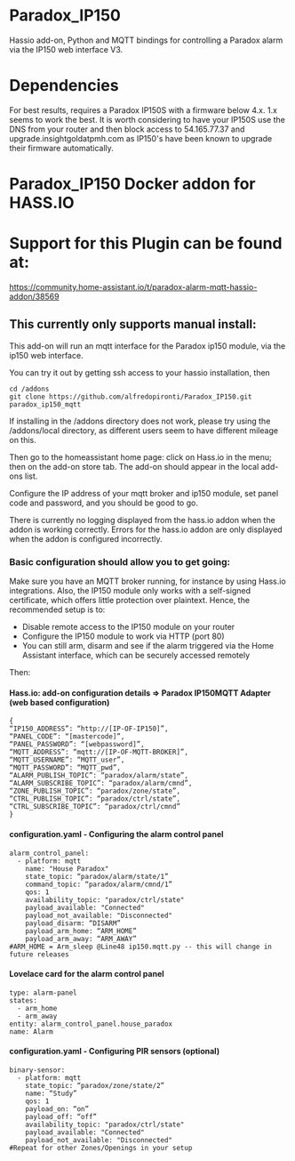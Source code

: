 # Paradox_IP150
Hassio add-on, Python and MQTT bindings for controlling a Paradox alarm via the IP150 web interface V3.

# Dependencies
For best results, requires a Paradox IP150S with a firmware below 4.x. 1.x seems to work the best. It is worth considering to have your IP150S use the DNS from your router and then block access to 54.165.77.37 and upgrade.insightgoldatpmh.com as IP150's have been known to upgrade their firmware automatically.

# Paradox_IP150 Docker addon for HASS.IO

# Support for this Plugin can be found at:

https://community.home-assistant.io/t/paradox-alarm-mqtt-hassio-addon/38569

## This currently only supports manual install:

This add-on will run an mqtt interface for the Paradox ip150 module, via the ip150 web interface.

You can try it out by getting ssh access to your hassio installation, then

    cd /addons
    git clone https://github.com/alfredopironti/Paradox_IP150.git paradox_ip150_mqtt

If installing in the /addons directory does not work, please try using the
/addons/local directory, as different users seem to have different mileage on this.

Then go to the homeassistant home page: click on Hass.io in the menu; then on the add-on store tab.
The add-on should appear in the local add-ons list.

Configure the IP address of your mqtt broker and ip150 module, set panel code and password, and you should be good to go.

There is currently no logging displayed from the hass.io addon when the addon is working correctly. Errors for the hass.io addon are only displayed when the addon is configured incorrectly.

### Basic configuration should allow you to get going:

Make sure you have an MQTT broker running, for instance by using Hass.io integrations.
Also, the IP150 module only works with a self-signed certificate, which offers little protection over plaintext.
Hence, the recommended setup is to:
- Disable remote access to the IP150 module on your router
- Configure the IP150 module to work via HTTP (port 80)
- You can still arm, disarm and see if the alarm triggered via the Home Assistant interface, which can be securely accessed remotely

Then:

#### Hass.io: add-on configuration details => Paradox IP150MQTT Adapter (web based configuration)
```
{
“IP150_ADDRESS”: “http://[IP-OF-IP150]”,
“PANEL_CODE”: “[mastercode]”,
“PANEL_PASSWORD”: “[webpassword]”,
“MQTT_ADDRESS”: “mqtt://[IP-OF-MQTT-BROKER]”,
“MQTT_USERNAME”: “MQTT_user”,
“MQTT_PASSWORD”: “MQTT_pwd”,
“ALARM_PUBLISH_TOPIC”: “paradox/alarm/state”,
“ALARM_SUBSCRIBE_TOPIC”: “paradox/alarm/cmnd”,
“ZONE_PUBLISH_TOPIC”: “paradox/zone/state”,
“CTRL_PUBLISH_TOPIC”: “paradox/ctrl/state”,
“CTRL_SUBSCRIBE_TOPIC”: “paradox/ctrl/cmnd”
}
```

#### configuration.yaml - Configuring the alarm control panel
```
alarm_control_panel:
  - platform: mqtt
    name: "House Paradox"
    state_topic: “paradox/alarm/state/1”
    command_topic: “paradox/alarm/cmnd/1”
    qos: 1
    availability_topic: "paradox/ctrl/state"
    payload_available: "Connected"
    payload_not_available: "Disconnected"
    payload_disarm: “DISARM”
    payload_arm_home: “ARM_HOME”
    payload_arm_away: “ARM_AWAY”
#ARM_HOME = Arm_sleep @Line48 ip150.mqtt.py -- this will change in future releases
```
#### Lovelace card for the alarm control panel
```
type: alarm-panel
states:
  - arm_home
  - arm_away
entity: alarm_control_panel.house_paradox
name: Alarm
```

#### configuration.yaml - Configuring PIR sensors (optional)
```
binary-sensor:
  - platform: mqtt
    state_topic: “paradox/zone/state/2”
    name: “Study”
    qos: 1
    payload_on: “on”
    payload_off: “off”
    availability_topic: "paradox/ctrl/state"
    payload_available: "Connected"
    payload_not_available: "Disconnected"
#Repeat for other Zones/Openings in your setup
```

